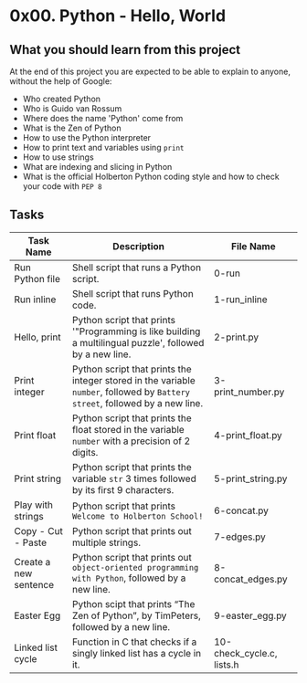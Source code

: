 # 0x00. Python - Hello, World

## What you should learn from this project

At the end of this project you are expected to be able to explain to anyone, without the help of Google:
* Who created Python
* Who is Guido van Rossum
* Where does the name 'Python' come from
* What is the Zen of Python
* How to use the Python interpreter
* How to print text and variables using `print`
* How to use strings
* What are indexing and slicing in Python
* What is the official Holberton Python coding style and how to check your code with `PEP 8`

## Tasks

| Task Name | Description | File Name |
| --------- | ----------- | --------- |
| Run Python file | Shell script that runs a Python script. | 0-run |
| Run inline | Shell script that runs Python code. | 1-run_inline |
| Hello, print | Python script that prints '"Programming is like building a multilingual puzzle', followed by a new line. | 2-print.py |
| Print integer | Python script that prints the integer stored in the variable `number`, followed by `Battery street`, followed by a new line. | 3-print_number.py |
| Print float | Python script that prints the float stored in the variable `number` with a precision of 2 digits. | 4-print_float.py |
| Print string | Python script that prints the variable `str` 3 times followed  by its first 9 characters. | 5-print_string.py |
| Play with strings | Python script that prints `Welcome to Holberton School!` | 6-concat.py |
| Copy - Cut - Paste | Python script that prints out multiple strings. |  7-edges.py |
| Create a new sentence | Python script that prints out `object-oriented programming with Python`, followed by a new line. | 8-concat_edges.py |
| Easter Egg | Python scipt that prints “The Zen of Python”, by TimPeters, followed by a new line. | 9-easter_egg.py |
| Linked list cycle | Function in C that checks if a singly linked list has a cycle in it. | 10-check_cycle.c, lists.h |
